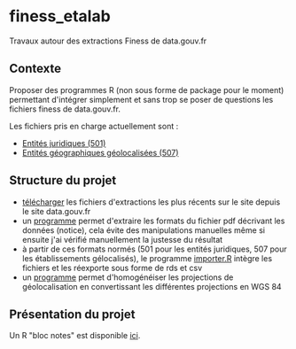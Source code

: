 # finess_etalab

Travaux autour des extractions Finess de data.gouv.fr

## Contexte

Proposer des programmes R (non sous forme de package pour le moment) permettant d'intégrer simplement et sans trop se poser de questions les fichiers finess de data.gouv.fr.

Les fichiers pris en charge actuellement sont :

- [Entités juridiques (501)](https://www.data.gouv.fr/fr/datasets/finess-extraction-des-entites-juridiques/#_)
- [Entités géographiques géolocalisées (507)](https://www.data.gouv.fr/fr/datasets/finess-extraction-du-fichier-des-etablissements/)

## Structure du projet

- [télécharger](https://github.com/GuillaumePressiat/finess_etalab/blob/master/pgm/telechargement.R) les fichiers d'extractions les plus récents sur le site depuis le site data.gouv.fr
- un [programme](https://github.com/GuillaumePressiat/finess_etalab/blob/master/pgm/extraire_formats_2.R) permet d'extraire les formats du fichier pdf décrivant les données (notice), cela évite des manipulations manuelles même si ensuite j'ai vérifié manuellement la justesse du résultat
- à partir de ces formats normés (501 pour les entités juridiques, 507 pour les établissements gélocalisés), le programme [importer.R](https://github.com/GuillaumePressiat/finess_etalab/blob/master/pgm/importer.R) intègre les fichiers et les réexporte sous forme de rds et csv
- un [programme](https://github.com/GuillaumePressiat/finess_etalab/blob/master/pgm/ajout_coordonnees_wgs84.R) permet d'homogénéiser les projections de géolocalisation en convertissant les différentes projections en WGS 84


## Présentation du projet

Un R "bloc notes" est disponible [ici](https://guillaumepressiat.github.io/finess_etalab/rmd/import_etalab.html). 

